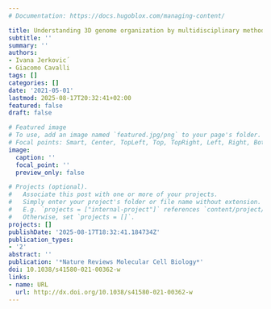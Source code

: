 ```yaml
---
# Documentation: https://docs.hugoblox.com/managing-content/

title: Understanding 3D genome organization by multidisciplinary methods
subtitle: ''
summary: ''
authors:
- Ivana Jerkovic´
- Giacomo Cavalli
tags: []
categories: []
date: '2021-05-01'
lastmod: 2025-08-17T20:32:41+02:00
featured: false
draft: false

# Featured image
# To use, add an image named `featured.jpg/png` to your page's folder.
# Focal points: Smart, Center, TopLeft, Top, TopRight, Left, Right, BottomLeft, Bottom, BottomRight.
image:
  caption: ''
  focal_point: ''
  preview_only: false

# Projects (optional).
#   Associate this post with one or more of your projects.
#   Simply enter your project's folder or file name without extension.
#   E.g. `projects = ["internal-project"]` references `content/project/deep-learning/index.md`.
#   Otherwise, set `projects = []`.
projects: []
publishDate: '2025-08-17T18:32:41.184734Z'
publication_types:
- '2'
abstract: ''
publication: '*Nature Reviews Molecular Cell Biology*'
doi: 10.1038/s41580-021-00362-w
links:
- name: URL
  url: http://dx.doi.org/10.1038/s41580-021-00362-w
---
```


